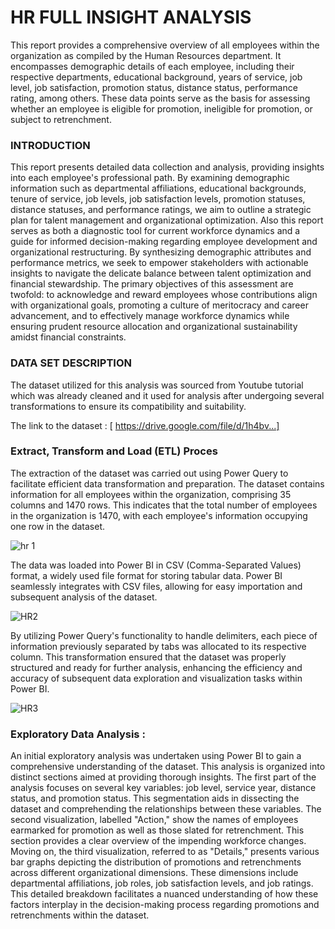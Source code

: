 # HR FULL INSIGHT ANALYSIS

This report provides a comprehensive overview of all employees within the organization as compiled by the Human Resources department. It encompasses demographic details of each employee, including their respective departments, educational background, years of service, job level, job satisfaction, promotion status, distance status, performance rating, among others. These data points serve as the basis for assessing whether an employee is eligible for promotion, ineligible for promotion, or subject to retrenchment.

### INTRODUCTION

This report presents detailed data collection and analysis, providing insights into each employee's professional path. By examining demographic information such as departmental affiliations, educational backgrounds, tenure of service, job levels, job satisfaction levels, promotion statuses, distance statuses, and performance ratings, we aim to outline a strategic plan for talent management and organizational optimization. Also this report serves as both a diagnostic tool for current workforce dynamics and a guide for informed decision-making regarding employee development and organizational restructuring. By synthesizing demographic attributes and performance metrics, we seek to empower stakeholders with actionable insights to navigate the delicate balance between talent optimization and financial stewardship.
The primary objectives of this assessment are twofold: to acknowledge and reward employees whose contributions align with organizational goals, promoting a culture of meritocracy and career advancement, and to effectively manage workforce dynamics while ensuring prudent resource allocation and organizational sustainability amidst financial constraints.

### DATA SET DESCRIPTION
The dataset utilized for this analysis was sourced from Youtube tutorial which was already cleaned and it used for analysis after undergoing several transformations to ensure its compatibility and suitability. 

The link to the dataset : [ https://drive.google.com/file/d/1h4bv...]

### Extract, Transform and Load (ETL) Proces

The extraction of the dataset was carried out using Power Query to facilitate efficient data transformation and preparation. The dataset contains information for all employees within the organization, comprising 35 columns and 1470 rows. This indicates that the total number of employees in the organization is 1470, with each employee's information occupying one row in the dataset.

![hr 1](https://github.com/Yhemmie-data/HR-FULL-INSIGHT/assets/162053652/0b061c84-5752-4cbc-b8d5-e56ec598f437)

The data was loaded into Power BI in CSV (Comma-Separated Values) format, a widely used file format for storing tabular data. Power BI seamlessly integrates with CSV files, allowing for easy importation and subsequent analysis of the dataset.


![HR2](https://github.com/Yhemmie-data/HR-FULL-INSIGHT/assets/162053652/17cef468-f120-400c-8c04-926d420f1a69)

By utilizing Power Query's functionality to handle delimiters, each piece of information previously separated by tabs was allocated to its respective column. This transformation ensured that the dataset was properly structured and ready for further analysis, enhancing the efficiency and accuracy of subsequent data exploration and visualization tasks within Power BI.


![HR3](https://github.com/Yhemmie-data/HR-FULL-INSIGHT/assets/162053652/8ac62b29-f018-49b9-be7b-ce49eb1e5c8f)


### Exploratory Data Analysis : 
An initial exploratory analysis was undertaken using Power BI to gain a comprehensive understanding of the dataset. This analysis is organized into distinct sections aimed at providing thorough insights. The first part of the analysis focuses on several key variables: job level, service year, distance status, and promotion status. This segmentation aids in dissecting the dataset and comprehending the relationships between these variables.
The second visualization, labelled "Action," show the names of employees earmarked for promotion as well as those slated for retrenchment. This section provides a clear overview of the impending workforce changes.
Moving on, the third visualization, referred to as "Details," presents various bar graphs depicting the distribution of promotions and retrenchments across different organizational dimensions. These dimensions include departmental affiliations, job roles, job satisfaction levels, and job ratings. This detailed breakdown facilitates a nuanced understanding of how these factors interplay in the decision-making process regarding promotions and retrenchments within the dataset.








